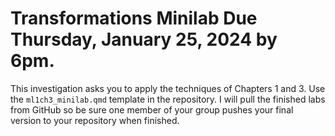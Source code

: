 # Transformations Minilab Due Thursday, January 25, 2024 by 6pm. 

This investigation asks you to apply the techniques of Chapters 1 and 3. Use the `ml1ch3_minilab.qmd` template in the repository. I will pull the finished labs from GitHub so be sure one member of your group pushes your final version to your repository when finished.

